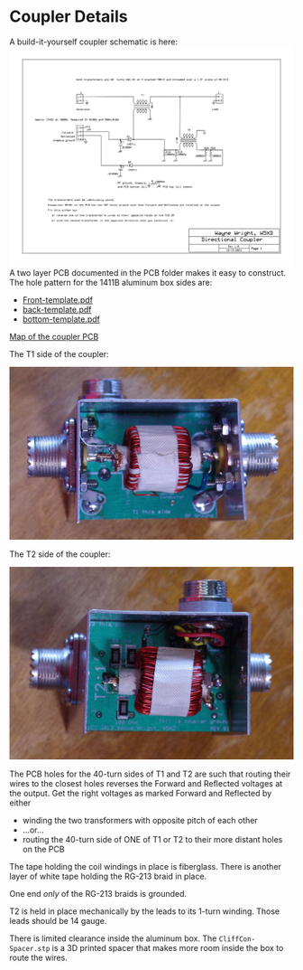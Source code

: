 # Coupler Details
A build-it-yourself coupler schematic is here: <a href="../PCB/schematics.pdf"><img alt='page1' src='../PCB/schematics-1.png'/></a>
 A two layer PCB documented in the PCB folder makes it easy to construct.
The hole pattern for the 1411B aluminum box sides are:
<ul>
<li><a href='Front-template.pdf'>Front-template.pdf</a>
<li><a href='back-template.pdf'>back-template.pdf</a>
<li><a href='bottom-template.pdf'>bottom-template.pdf</a>
</ul>
<a href='../PCB/CouplerPcbMap.pdf'>Map of the coupler PCB</a>
<p>The T1 side of the coupler:</p>
<p align='center'><img src='T1-side.jpg' alt='T1-side.jpg' /></p>
<p>The T2 side of the coupler:</p>
<p align='center'><img src='T2-side.jpg' alt='T2-side.jpg' /></p>
The PCB holes for the 40-turn sides of T1 and T2 are such that routing their wires to the
closest holes reverses the Forward and Reflected voltages at the output. Get the right voltages
as marked Forward and Reflected by either
<ul>
<li>winding the two transformers with opposite pitch of each other
<li>...or...
<li>routing the 40-turn side of ONE of T1 or T2 to their more distant holes on the PCB
</ul>
<p>The tape holding the coil windings in place is fiberglass. There is another layer
of white tape holding the RG-213 braid in place.</p>
<p>One end <i>only</i> of the RG-213 braids is grounded.</p>
<p>T2 is held in place mechanically by the leads to its 1-turn winding. Those leads should be 14 gauge.</p>
<p>There is limited clearance inside the aluminum box. The <code>CliffCon-Spacer.stp</code> is a
3D printed spacer that makes more room inside the box to route the wires.</p>

